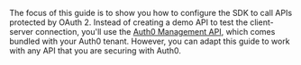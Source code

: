 <!-- markdownlint-disable MD041 -->

The focus of this guide is to show you how to configure the SDK to call APIs protected by OAuth 2. Instead of creating a demo API to test the client-server connection, you'll use the [Auth0 Management API](https://auth0.com/docs/api#management-api), which comes bundled with your Auth0 tenant. However, you can adapt this guide to work with any API that you are securing with Auth0.
